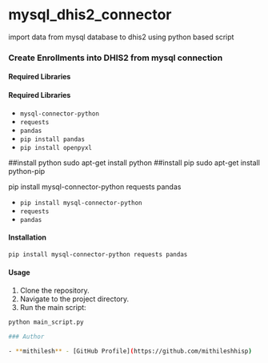 # mysql_dhis2_connector
import data from mysql database to dhis2 using python based script

### Create Enrollments into DHIS2 from mysql connection

#### Required Libraries

#### Required Libraries

- `mysql-connector-python`
- `requests`
- `pandas`
- `pip install pandas`
- `pip install openpyxl`

##install python
sudo apt-get install python
##install pip
sudo apt-get install python-pip

pip install mysql-connector-python requests pandas

- `pip install mysql-connector-python`
- `requests`
- `pandas`

#### Installation

```bash
pip install mysql-connector-python requests pandas
```

#### Usage

1. Clone the repository.
2. Navigate to the project directory.
3. Run the main script:

```bash
python main_script.py

### Author

- **mithilesh** - [GitHub Profile](https://github.com/mithileshhisp)